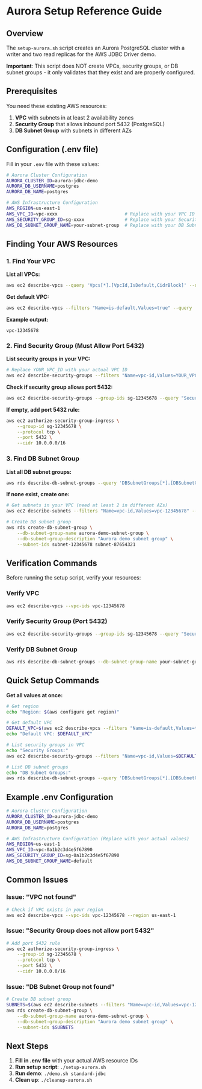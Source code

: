 # Aurora Setup Reference Guide

## Overview

The `setup-aurora.sh` script creates an Aurora PostgreSQL cluster with a writer and two read replicas for the AWS JDBC Driver demo. 

**Important**: This script does NOT create VPCs, security groups, or DB subnet groups - it only validates that they exist and are properly configured.

## Prerequisites

You need these existing AWS resources:
1. **VPC** with subnets in at least 2 availability zones
2. **Security Group** that allows inbound port 5432 (PostgreSQL)
3. **DB Subnet Group** with subnets in different AZs

## Configuration (.env file)

Fill in your `.env` file with these values:

```bash
# Aurora Cluster Configuration
AURORA_CLUSTER_ID=aurora-jdbc-demo
AURORA_DB_USERNAME=postgres
AURORA_DB_NAME=postgres

# AWS Infrastructure Configuration
AWS_REGION=us-east-1
AWS_VPC_ID=vpc-xxxx                         # Replace with your VPC ID
AWS_SECURITY_GROUP_ID=sg-xxxx               # Replace with your Security Group ID
AWS_DB_SUBNET_GROUP_NAME=your-subnet-group  # Replace with your DB Subnet Group name
```

## Finding Your AWS Resources

### 1. Find Your VPC

**List all VPCs:**
```bash
aws ec2 describe-vpcs --query 'Vpcs[*].[VpcId,IsDefault,CidrBlock]' --output table
```

**Get default VPC:**
```bash
aws ec2 describe-vpcs --filters "Name=is-default,Values=true" --query 'Vpcs[0].VpcId' --output text
```

**Example output:**
```
vpc-12345678
```

### 2. Find Security Group (Must Allow Port 5432)

**List security groups in your VPC:**
```bash
# Replace YOUR_VPC_ID with your actual VPC ID
aws ec2 describe-security-groups --filters "Name=vpc-id,Values=YOUR_VPC_ID" --query 'SecurityGroups[*].[GroupId,GroupName]' --output table
```

**Check if security group allows port 5432:**
```bash
aws ec2 describe-security-groups --group-ids sg-12345678 --query "SecurityGroups[0].IpPermissions[?FromPort<=\`5432\` && ToPort>=\`5432\`]" --output text
```

**If empty, add port 5432 rule:**
```bash
aws ec2 authorize-security-group-ingress \
    --group-id sg-12345678 \
    --protocol tcp \
    --port 5432 \
    --cidr 10.0.0.0/16
```

### 3. Find DB Subnet Group

**List all DB subnet groups:**
```bash
aws rds describe-db-subnet-groups --query 'DBSubnetGroups[*].[DBSubnetGroupName,VpcId]' --output table
```

**If none exist, create one:**
```bash
# Get subnets in your VPC (need at least 2 in different AZs)
aws ec2 describe-subnets --filters "Name=vpc-id,Values=vpc-12345678" --query 'Subnets[*].[SubnetId,AvailabilityZone]' --output table

# Create DB subnet group
aws rds create-db-subnet-group \
    --db-subnet-group-name aurora-demo-subnet-group \
    --db-subnet-group-description "Aurora demo subnet group" \
    --subnet-ids subnet-12345678 subnet-87654321
```

## Verification Commands

Before running the setup script, verify your resources:

### Verify VPC
```bash
aws ec2 describe-vpcs --vpc-ids vpc-12345678
```

### Verify Security Group (Port 5432)
```bash
aws ec2 describe-security-groups --group-ids sg-12345678 --query "SecurityGroups[0].IpPermissions[?FromPort<=\`5432\` && ToPort>=\`5432\`]"
```

### Verify DB Subnet Group
```bash
aws rds describe-db-subnet-groups --db-subnet-group-name your-subnet-group-name
```

## Quick Setup Commands

**Get all values at once:**
```bash
# Get region
echo "Region: $(aws configure get region)"

# Get default VPC
DEFAULT_VPC=$(aws ec2 describe-vpcs --filters "Name=is-default,Values=true" --query 'Vpcs[0].VpcId' --output text)
echo "Default VPC: $DEFAULT_VPC"

# List security groups in VPC
echo "Security Groups:"
aws ec2 describe-security-groups --filters "Name=vpc-id,Values=$DEFAULT_VPC" --query 'SecurityGroups[*].[GroupId,GroupName]' --output table

# List DB subnet groups
echo "DB Subnet Groups:"
aws rds describe-db-subnet-groups --query 'DBSubnetGroups[*].[DBSubnetGroupName,VpcId]' --output table
```

## Example .env Configuration

```bash
# Aurora Cluster Configuration
AURORA_CLUSTER_ID=aurora-jdbc-demo
AURORA_DB_USERNAME=postgres
AURORA_DB_NAME=postgres

# AWS Infrastructure Configuration (Replace with your actual values)
AWS_REGION=us-east-1
AWS_VPC_ID=vpc-0a1b2c3d4e5f67890
AWS_SECURITY_GROUP_ID=sg-0a1b2c3d4e5f67890
AWS_DB_SUBNET_GROUP_NAME=default
```

## Common Issues

### Issue: "VPC not found"
```bash
# Check if VPC exists in your region
aws ec2 describe-vpcs --vpc-ids vpc-12345678 --region us-east-1
```

### Issue: "Security Group does not allow port 5432"
```bash
# Add port 5432 rule
aws ec2 authorize-security-group-ingress \
    --group-id sg-12345678 \
    --protocol tcp \
    --port 5432 \
    --cidr 10.0.0.0/16
```

### Issue: "DB Subnet Group not found"
```bash
# Create DB subnet group
SUBNETS=$(aws ec2 describe-subnets --filters "Name=vpc-id,Values=vpc-12345678" --query 'Subnets[*].SubnetId' --output text)
aws rds create-db-subnet-group \
    --db-subnet-group-name aurora-demo-subnet-group \
    --db-subnet-group-description "Aurora demo subnet group" \
    --subnet-ids $SUBNETS
```

## Next Steps

1. **Fill in .env file** with your actual AWS resource IDs
2. **Run setup script**: `./setup-aurora.sh`
3. **Run demo**: `./demo.sh standard-jdbc`
4. **Clean up**: `./cleanup-aurora.sh`